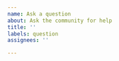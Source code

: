 ```yaml
---
name: Ask a question
about: Ask the community for help
title: ''
labels: question
assignees: ''

---
```



